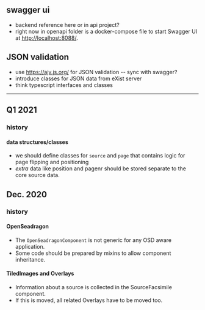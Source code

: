 ## swagger ui

* backend reference here or in api project?
* right now in openapi folder is a docker-compose file to start Swagger UI at <http://localhost:8088/>.

## JSON validation

* use <https://ajv.js.org/> for JSON validation -- sync with swagger?
* introduce classes for JSON data from eXist server
* think typescript interfaces and classes

---

## Q1 2021

### history
#### data structures/classes

* we should define classes for `source` and `page` that contains logic for page flipping and positioning
* *extra* data like position and pagenr should be stored separate to the core source data.

## Dec. 2020

### history
#### OpenSeadragon

* The `OpenSeadragonComponent` is not generic for any OSD aware application.
* Some code should be prepared by mixins to allow component inheritance.

#### TiledImages and Overlays

* Information about a source is collected in the SourceFacsimile component.
* If this is moved, all related Overlays have to be moved too.

